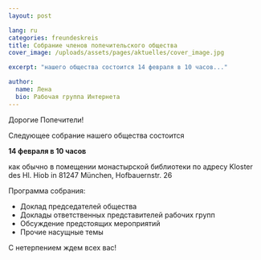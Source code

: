 ```yaml
---
layout: post

lang: ru
categories: freundeskreis
title: Собрание членов попечительского общества
cover_image: /uploads/assets/pages/aktuelles/cover_image.jpg

excerpt: "нашего общества состоится 14 февраля в 10 часов..."

author:
  name: Лена
  bio: Рабочая группа Интернета
---
```

Дорогие Попечители!

Следующее собрание нашего общества состоится

**14 февраля в 10 часов**

как обычно в помещении монастырской библиотеки по адресу
Kloster des Hl. Hiob in 81247 München, Hofbauernstr. 26

Программа собрания:

- Доклад председателей общества
- Доклады ответственных представителей рабочих групп
- Обсуждение предстоящих мероприятий
- Прочие насущные темы  

С нетерпением ждем всех вас!
